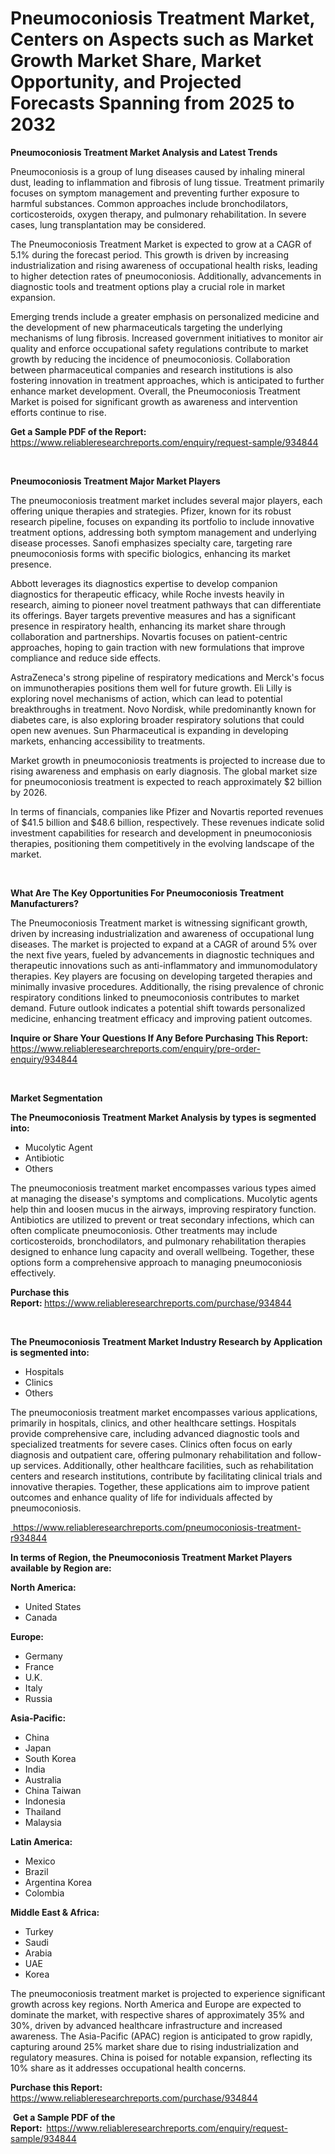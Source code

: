 <p><h1>Pneumoconiosis Treatment Market, Centers on Aspects such as Market Growth Market Share, Market Opportunity, and Projected Forecasts Spanning from 2025 to 2032</h1></p><p><strong>Pneumoconiosis Treatment Market Analysis and Latest Trends</strong></p>
<p><p>Pneumoconiosis is a group of lung diseases caused by inhaling mineral dust, leading to inflammation and fibrosis of lung tissue. Treatment primarily focuses on symptom management and preventing further exposure to harmful substances. Common approaches include bronchodilators, corticosteroids, oxygen therapy, and pulmonary rehabilitation. In severe cases, lung transplantation may be considered.</p><p>The Pneumoconiosis Treatment Market is expected to grow at a CAGR of 5.1% during the forecast period. This growth is driven by increasing industrialization and rising awareness of occupational health risks, leading to higher detection rates of pneumoconiosis. Additionally, advancements in diagnostic tools and treatment options play a crucial role in market expansion. </p><p>Emerging trends include a greater emphasis on personalized medicine and the development of new pharmaceuticals targeting the underlying mechanisms of lung fibrosis. Increased government initiatives to monitor air quality and enforce occupational safety regulations contribute to market growth by reducing the incidence of pneumoconiosis. Collaboration between pharmaceutical companies and research institutions is also fostering innovation in treatment approaches, which is anticipated to further enhance market development. Overall, the Pneumoconiosis Treatment Market is poised for significant growth as awareness and intervention efforts continue to rise.</p></p>
<p><strong>Get a Sample PDF of the Report:&nbsp;</strong> <a href="https://www.reliableresearchreports.com/enquiry/request-sample/934844?utm_campaign=102&utm_medium=2&utm_source=Github&utm_content=ia&utm_term=18042025&utm_id=pneumoconiosis-treatment">https://www.reliableresearchreports.com/enquiry/request-sample/934844</a></p>
<p>&nbsp;</p>
<p><strong>Pneumoconiosis Treatment Major Market Players</strong></p>
<p><p>The pneumoconiosis treatment market includes several major players, each offering unique therapies and strategies. Pfizer, known for its robust research pipeline, focuses on expanding its portfolio to include innovative treatment options, addressing both symptom management and underlying disease processes. Sanofi emphasizes specialty care, targeting rare pneumoconiosis forms with specific biologics, enhancing its market presence.</p><p>Abbott leverages its diagnostics expertise to develop companion diagnostics for therapeutic efficacy, while Roche invests heavily in research, aiming to pioneer novel treatment pathways that can differentiate its offerings. Bayer targets preventive measures and has a significant presence in respiratory health, enhancing its market share through collaboration and partnerships. Novartis focuses on patient-centric approaches, hoping to gain traction with new formulations that improve compliance and reduce side effects.</p><p>AstraZeneca's strong pipeline of respiratory medications and Merck's focus on immunotherapies positions them well for future growth. Eli Lilly is exploring novel mechanisms of action, which can lead to potential breakthroughs in treatment. Novo Nordisk, while predominantly known for diabetes care, is also exploring broader respiratory solutions that could open new avenues. Sun Pharmaceutical is expanding in developing markets, enhancing accessibility to treatments.</p><p>Market growth in pneumoconiosis treatments is projected to increase due to rising awareness and emphasis on early diagnosis. The global market size for pneumoconiosis treatment is expected to reach approximately $2 billion by 2026.</p><p>In terms of financials, companies like Pfizer and Novartis reported revenues of $41.5 billion and $48.6 billion, respectively. These revenues indicate solid investment capabilities for research and development in pneumoconiosis therapies, positioning them competitively in the evolving landscape of the market.</p></p>
<p>&nbsp;</p>
<p><strong>What Are The Key Opportunities For Pneumoconiosis Treatment Manufacturers?</strong></p>
<p><p>The Pneumoconiosis Treatment market is witnessing significant growth, driven by increasing industrialization and awareness of occupational lung diseases. The market is projected to expand at a CAGR of around 5% over the next five years, fueled by advancements in diagnostic techniques and therapeutic innovations such as anti-inflammatory and immunomodulatory therapies. Key players are focusing on developing targeted therapies and minimally invasive procedures. Additionally, the rising prevalence of chronic respiratory conditions linked to pneumoconiosis contributes to market demand. Future outlook indicates a potential shift towards personalized medicine, enhancing treatment efficacy and improving patient outcomes.</p></p>
<p><strong>Inquire or Share Your Questions If Any Before Purchasing This Report:</strong> <a href="https://www.reliableresearchreports.com/enquiry/pre-order-enquiry/934844?utm_campaign=102&utm_medium=2&utm_source=Github&utm_content=ia&utm_term=18042025&utm_id=pneumoconiosis-treatment">https://www.reliableresearchreports.com/enquiry/pre-order-enquiry/934844</a></p>
<p>&nbsp;</p>
<p><strong>Market Segmentation</strong></p>
<p><strong>The Pneumoconiosis Treatment Market Analysis by types is segmented into:</strong></p>
<p><ul><li>Mucolytic Agent</li><li>Antibiotic</li><li>Others</li></ul></p>
<p><p>The pneumoconiosis treatment market encompasses various types aimed at managing the disease's symptoms and complications. Mucolytic agents help thin and loosen mucus in the airways, improving respiratory function. Antibiotics are utilized to prevent or treat secondary infections, which can often complicate pneumoconiosis. Other treatments may include corticosteroids, bronchodilators, and pulmonary rehabilitation therapies designed to enhance lung capacity and overall wellbeing. Together, these options form a comprehensive approach to managing pneumoconiosis effectively.</p></p>
<p><strong>Purchase this Report:&nbsp;</strong><a href="https://www.reliableresearchreports.com/purchase/934844?utm_campaign=102&utm_medium=2&utm_source=Github&utm_content=ia&utm_term=18042025&utm_id=pneumoconiosis-treatment">https://www.reliableresearchreports.com/purchase/934844</a></p>
<p>&nbsp;</p>
<p><strong>The Pneumoconiosis Treatment Market Industry Research by Application is segmented into:</strong></p>
<p><ul><li>Hospitals</li><li>Clinics</li><li>Others</li></ul></p>
<p><p>The pneumoconiosis treatment market encompasses various applications, primarily in hospitals, clinics, and other healthcare settings. Hospitals provide comprehensive care, including advanced diagnostic tools and specialized treatments for severe cases. Clinics often focus on early diagnosis and outpatient care, offering pulmonary rehabilitation and follow-up services. Additionally, other healthcare facilities, such as rehabilitation centers and research institutions, contribute by facilitating clinical trials and innovative therapies. Together, these applications aim to improve patient outcomes and enhance quality of life for individuals affected by pneumoconiosis.</p></p>
<p><a href="https://www.reliableresearchreports.com/pneumoconiosis-treatment-r934844?utm_campaign=102&utm_medium=2&utm_source=Github&utm_content=ia&utm_term=18042025&utm_id=pneumoconiosis-treatment">&nbsp;https://www.reliableresearchreports.com/pneumoconiosis-treatment-r934844</a></p>
<p><strong>In terms of Region, the Pneumoconiosis Treatment Market Players available by Region are:</strong></p>
<p>
    <p> <strong> North America: </strong>
        <ul>
            <li>United States</li>
            <li>Canada</li>
        </ul>
        </p> 
    <p> <strong> Europe: </strong>
        <ul>
            <li>Germany</li>
            <li>France</li>
            <li>U.K.</li>
            <li>Italy</li>
            <li>Russia</li>
        </ul>
        </p> 
    <p> <strong> Asia-Pacific: </strong>
        <ul>
            <li>China</li>
            <li>Japan</li>
            <li>South Korea</li>
            <li>India</li>
            <li>Australia</li>
            <li>China Taiwan</li>
            <li>Indonesia</li>
            <li>Thailand</li>
            <li>Malaysia</li>
        </ul>
        </p> 
    <p> <strong> Latin America: </strong>
        <ul>
            <li>Mexico</li>
            <li>Brazil</li>
            <li>Argentina Korea</li>
            <li>Colombia</li>
        </ul>
        </p> 
    <p> <strong> Middle East & Africa: </strong>
        <ul>
            <li>Turkey</li>
            <li>Saudi</li>
            <li>Arabia</li>
            <li>UAE</li>
            <li>Korea</li>
        </ul>
    </p>
    </p>
<p><p>The pneumoconiosis treatment market is projected to experience significant growth across key regions. North America and Europe are expected to dominate the market, with respective shares of approximately 35% and 30%, driven by advanced healthcare infrastructure and increased awareness. The Asia-Pacific (APAC) region is anticipated to grow rapidly, capturing around 25% market share due to rising industrialization and regulatory measures. China is poised for notable expansion, reflecting its 10% share as it addresses occupational health concerns.</p></p>
<p><strong>Purchase this Report: </strong><a href="https://www.reliableresearchreports.com/purchase/934844?utm_campaign=102&utm_medium=2&utm_source=Github&utm_content=ia&utm_term=18042025&utm_id=pneumoconiosis-treatment">https://www.reliableresearchreports.com/purchase/934844</a></p>
<p>&nbsp;<strong>Get a Sample PDF of the Report:&nbsp;&nbsp;</strong><a href="https://www.reliableresearchreports.com/enquiry/request-sample/934844?utm_campaign=102&utm_medium=2&utm_source=Github&utm_content=ia&utm_term=18042025&utm_id=pneumoconiosis-treatment">https://www.reliableresearchreports.com/enquiry/request-sample/934844</a></p>
<p><strong></strong></p>
<p><p></p><p></p><p></p></p>